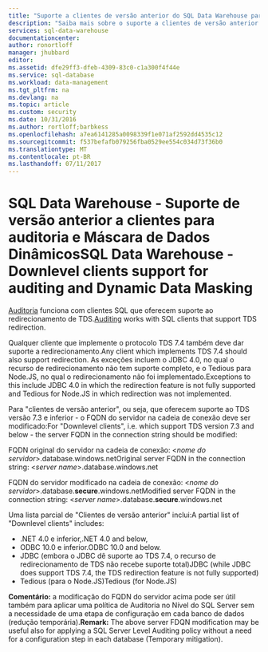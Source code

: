 ```yaml
---
title: "Suporte a clientes de versão anterior do SQL Data Warehouse para auditoria de dados | Microsoft Docs"
description: "Saiba mais sobre o suporte a clientes de versão anterior do SQL Data Warehouse para auditoria de dados"
services: sql-data-warehouse
documentationcenter: 
author: ronortloff
manager: jhubbard
editor: 
ms.assetid: dfe29ff3-dfeb-4309-83c0-c1a300f4f44e
ms.service: sql-database
ms.workload: data-management
ms.tgt_pltfrm: na
ms.devlang: na
ms.topic: article
ms.custom: security
ms.date: 10/31/2016
ms.author: rortloff;barbkess
ms.openlocfilehash: a7ea6141285a0098339f1e071af2592dd4535c12
ms.sourcegitcommit: f537befafb079256fba0529ee554c034d73f36b0
ms.translationtype: MT
ms.contentlocale: pt-BR
ms.lasthandoff: 07/11/2017
---
```

# <a name="sql-data-warehouse----downlevel-clients-support-for-auditing-and-dynamic-data-masking"></a><span data-ttu-id="e0049-103">SQL Data Warehouse - Suporte de versão anterior a clientes para auditoria e Máscara de Dados Dinâmicos</span><span class="sxs-lookup"><span data-stu-id="e0049-103">SQL Data Warehouse -  Downlevel clients support for auditing and Dynamic Data Masking</span></span>
<span data-ttu-id="e0049-104">[Auditoria](sql-data-warehouse-auditing-overview.md) funciona com clientes SQL que oferecem suporte ao redirecionamento de TDS.</span><span class="sxs-lookup"><span data-stu-id="e0049-104">[Auditing](sql-data-warehouse-auditing-overview.md) works with SQL clients that support TDS redirection.</span></span>

<span data-ttu-id="e0049-105">Qualquer cliente que implemente o protocolo TDS 7.4 também deve dar suporte a redirecionamento.</span><span class="sxs-lookup"><span data-stu-id="e0049-105">Any client which implements TDS 7.4 should also support redirection.</span></span> <span data-ttu-id="e0049-106">As exceções incluem o JDBC 4.0, no qual o recurso de redirecionamento não tem suporte completo, e o Tedious para Node.JS, no qual o redirecionamento não foi implementado.</span><span class="sxs-lookup"><span data-stu-id="e0049-106">Exceptions to this include JDBC 4.0 in which the redirection feature is not fully supported and Tedious for Node.JS in which redirection was not implemented.</span></span>

<span data-ttu-id="e0049-107">Para "clientes de versão anterior", ou seja, que oferecem suporte ao TDS versão 7.3 e inferior - o FQDN do servidor na cadeia de conexão deve ser modificado:</span><span class="sxs-lookup"><span data-stu-id="e0049-107">For "Downlevel clients", i.e. which support TDS version 7.3 and below - the server FQDN in the connection string should be modified:</span></span>

<span data-ttu-id="e0049-108">FQDN original do servidor na cadeia de conexão: <*nome do servidor*>.database.windows.net</span><span class="sxs-lookup"><span data-stu-id="e0049-108">Original server FQDN in the connection string: <*server name*>.database.windows.net</span></span>

<span data-ttu-id="e0049-109">FQDN do servidor modificado na cadeia de conexão: <*nome do servidor*>.database.**secure**.windows.net</span><span class="sxs-lookup"><span data-stu-id="e0049-109">Modified server FQDN in the connection string: <*server name*>.database.**secure**.windows.net</span></span>

<span data-ttu-id="e0049-110">Uma lista parcial de "Clientes de versão anterior" inclui:</span><span class="sxs-lookup"><span data-stu-id="e0049-110">A partial list of "Downlevel clients" includes:</span></span>

* <span data-ttu-id="e0049-111">.NET 4.0 e inferior,</span><span class="sxs-lookup"><span data-stu-id="e0049-111">.NET 4.0 and below,</span></span>
* <span data-ttu-id="e0049-112">ODBC 10.0 e inferior.</span><span class="sxs-lookup"><span data-stu-id="e0049-112">ODBC 10.0 and below.</span></span>
* <span data-ttu-id="e0049-113">JDBC (embora o JDBC dê suporte ao TDS 7.4, o recurso de redirecionamento de TDS não recebe suporte total)</span><span class="sxs-lookup"><span data-stu-id="e0049-113">JDBC (while JDBC does support TDS 7.4, the TDS redirection feature is not fully supported)</span></span>
* <span data-ttu-id="e0049-114">Tedious (para o Node.JS)</span><span class="sxs-lookup"><span data-stu-id="e0049-114">Tedious (for Node.JS)</span></span>

<span data-ttu-id="e0049-115">**Comentário:** a modificação do FQDN do servidor acima pode ser útil também para aplicar uma política de Auditoria no Nível do SQL Server sem a necessidade de uma etapa de configuração em cada banco de dados (redução temporária).</span><span class="sxs-lookup"><span data-stu-id="e0049-115">**Remark:** The above server FDQN modification may be useful also for applying a SQL Server Level Auditing policy without a need for a configuration step in each database (Temporary mitigation).</span></span>     

